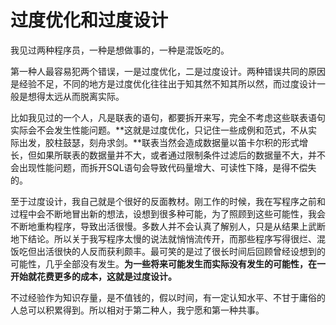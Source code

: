 # 过度优化和过度设计

我见过两种程序员，一种是想做事的，一种是混饭吃的。

第一种人最容易犯两个错误，一是过度优化，二是过度设计。两种错误共同的原因是经验不足，不同的地方是过度优化往往出于知其然不知其所以然，而过度设计一般是想得太远从而脱离实际。

比如我见过的一个人，凡是联表的语句，都要拆开来写，完全不考虑这些联表语句实际会不会发生性能问题。**这就是过度优化，只记住一些成例和范式，不从实际出发，胶柱鼓瑟，刻舟求剑。**联表当然会造成数据量以笛卡尔积的形式增长，但如果所联表的数据量并不大，或者通过限制条件过滤后的数据量不大，并不会出现性能问题，而拆开SQL语句会导致代码量增大、可读性下降，是得不偿失的。

至于过度设计，我自己就是个很好的反面教材。刚工作的时候，我在写程序之前和过程中会不断地冒出新的想法，设想到很多种可能，为了照顾到这些可能性，我会不断地重构程序，导致出活很慢。多数人并不会认真了解别人，只是从结果上武断地下结论。所以关于我写程序太慢的说法就悄悄流传开，而那些程序写得很烂、混饭吃但出活很快的人反而获利颇丰。最可笑的是过了很长时间后回顾曾经设想到的可能性，几乎全部没有发生。**为一些将来可能发生而实际没有发生的可能性，在一开始就花费更多的成本，这就是过度设计。**

不过经验作为知识存量，是不值钱的，假以时间，有一定认知水平、不甘于庸俗的人总可以积累得到。所以相对于第二种人，我宁愿和第一种共事。


